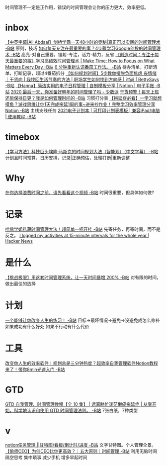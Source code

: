 时间管理不一定是正作用，错误的时间管理会让你的压力更大，效率更低。

# inbox
[【中英字幕|Ali Abdaal】剑桥学霸一天48小时的奥秘|真正可以实践的时间管理术 -B站](https://www.bilibili.com/video/BV1CJ411B7nX)
	原则，技巧
[如何每天专注在最重要的事？4步骤学习Google创投的时间管理术 -B站](https://www.bilibili.com/video/BV1GC4y1a7Xi)
	高亮-对自己重要，镭射-专注，活力-精力，反省
	[《创造时间：专注于每天最重要的事》学习高绩效时间管理术 | Make Time: How to Focus on What Matters Every Day -B站](https://www.bilibili.com/video/BV1T54y1i7ig)
[6 分钟重新认识番茄工作法。 -B站](https://www.bilibili.com/video/BV1eT4y157M8)
	待办清单，打断清单，打断记录，超过4番茄拆分
[【如何规划时间】5步教你摆脱负面焦虑 丧情绪 ｜干货向 | 我找回生活节奏的方法 | 职场学生如何找到方向感 | 时尚 | BettySays -B站](https://www.bilibili.com/video/BV1t7411N7Fg)
[【Hanna】简洁实用的电子日程管理 | 自制模板分享 | Notion | 电子手账 -B站](https://www.bilibili.com/video/BV1464y1c7Pr)
[2020 最后一天，你准备好明年的时间管理了吗 - 少数派](https://sspai.com/post/64027)
[干货预警！每天上班还能保持日更？我是如何管理时间的 -B站](https://www.bilibili.com/video/BV1WV411C77z)
	习惯打分表
[【拖延症必看】一学习就想摸鱼？游戏思维让你1天完成拖延1周的事~进来抄作业！完整学习效率管理分享 Notion -B站](https://www.bilibili.com/video/BV1Xt4y197Ed)
	主线支线任务
[2021电子计划本 | 可打印计划表模板 | 兼容iPad/电脑 | 使用教程 -B站](https://www.bilibili.com/video/BV1Ai4y1w7ZM)
# timebox
[【学习方法】科技巨头埃隆·马斯克的时间规划大法（智能观）（中文字幕） -B站](https://www.bilibili.com/video/BV1Jp411R7Af)
	计划且时间预算，日历安排，记录|正确预估，处理打断|重新调整
# Why
[在你选择浪费时间之前，请先看看这个视频 -B站](https://www.bilibili.com/video/BV18b411E7Kq)
	时间很重要，但具体如何做?
# 记录
[哈佛学姐私藏时间管理大法️️！超简单一招开挂 -B站](https://www.bilibili.com/video/BV1yL411c7sa)
	先寄任务，再寄时间，而不是反之。
[I logged my activities at 15-minute intervals for the whole year | Hacker News](https://news.ycombinator.com/item?id=25623010)
# 是什么
[【挑战极限】用这套时间管理系统，让一天时间暴增 200% -B站](https://www.bilibili.com/video/BV1aT4y1J7w2)
	对有限的时间，做出最佳的选择
# 计划
[一个能够让你改变人生的练习！ -B站](https://www.bilibili.com/video/BV1i7411k7yS)
	目标→最坏情况→避免→没避免成怎么修补
	如果成功有什么好处
	如果不行动有什么代价
# 工具
[改变你人生的效率软件丨规划总是三分钟热度？超效率自我管理软件Notion教程来了！带你8min光速入门 -B站](https://www.bilibili.com/video/BV1Zk4y1C7cn)
# GTD
[GTD 自我管理、时间管理教程【全 10 集】 | 远离瞎忙迷茫懒癌拖延症 | 从零开始，科学地认识和使用 GTD 时间管理法则。 -B站](https://www.bilibili.com/video/BV1wE411176Q)
	7张白纸，7种类型
# v
[notion任务管理 ||甘特图/看板/倒计时/进度 -B站](https://www.bilibili.com/video/BV1GT4y1g7JF/)
	文字甘特图。个人管理全景。
[【偷师CEO】为何CEO比你更高效？｜五大原则｜时间管理 -B站](https://www.bilibili.com/video/BV1FA411772L)
	利用无脑时间 隔空思考 集中琐事 减少手机 增多早起时间
